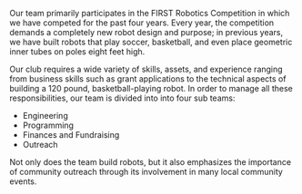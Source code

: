 <!--t About Us: What we do t-->

Our team primarily participates in the FIRST Robotics Competition in which we have competed for the past four years. Every year, the competition demands a completely new robot design and purpose; in previous years, we have built robots that play soccer, basketball, and even place geometric inner tubes on poles eight feet high.

Our club requires a wide variety of skills, assets, and experience ranging from business skills such as grant applications to the technical aspects of building a 120 pound, basketball-playing robot. In order to manage all these responsibilities, our team is divided into into four sub teams:

 - Engineering
 - Programming
 - Finances and Fundraising
 - Outreach

Not only does the team build robots, but it also emphasizes the importance of community outreach through its involvement in many local community events.